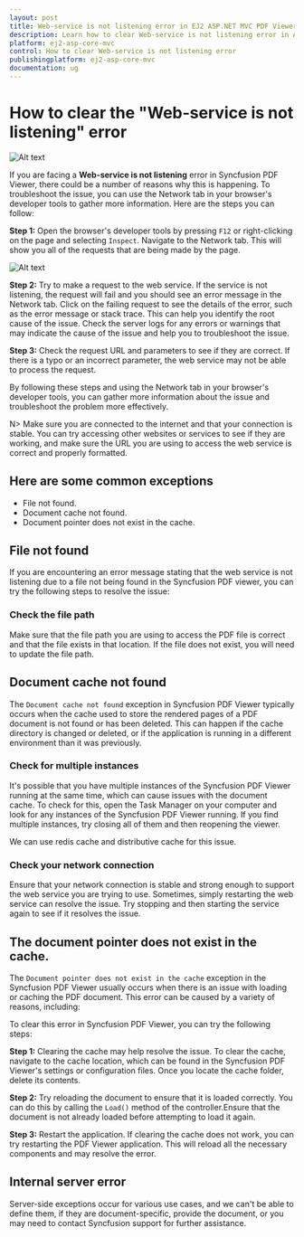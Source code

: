 ```yaml
---
layout: post
title: Web-service is not listening error in EJ2 ASP.NET MVC PDF Viewer | Syncfusion
description: Learn how to clear Web-service is not listening error in ASP.NET MVC PDF Viewer component of Syncfusion Essential JS 2 and more.
platform: ej2-asp-core-mvc
control: How to clear Web-service is not listening error
publishingplatform: ej2-asp-core-mvc
documentation: ug
---
```


# How to clear the "Web-service is not listening" error

![Alt text](./images/webservice.png)

If you are facing a **Web-service is not listening** error in Syncfusion PDF Viewer, there could be a number of reasons why this is happening. To troubleshoot the issue, you can use the Network tab in your browser's developer tools to gather more information. Here are the steps you can follow:

**Step 1:** Open the browser's developer tools by pressing `F12` or right-clicking on the page and selecting `Inspect`. Navigate to the Network tab. This will show you all of the requests that are being made by the page.

![Alt text](./images/networktab.png)

**Step 2:** Try to make a request to the web service. If the service is not listening, the request will fail and you should see an error message in the Network tab. Click on the failing request to see the details of the error, such as the error message or stack trace. This can help you identify the root cause of the issue. Check the server logs for any errors or warnings that may indicate the cause of the issue and help you to troubleshoot the issue.

**Step 3:** Check the request URL and parameters to see if they are correct. If there is a typo or an incorrect parameter, the web service may not be able to process the request.

By following these steps and using the Network tab in your browser's developer tools, you can gather more information about the issue and troubleshoot the problem more effectively.

N> Make sure you are connected to the internet and that your connection is stable. You can try accessing other websites or services to see if they are working, and make sure the URL you are using to access the web service is correct and properly formatted.

## Here are some common exceptions

* File not found.
* Document cache not found.
* Document pointer does not exist in the cache.

## File not found

If you are encountering an error message stating that the web service is not listening due to a file not being found in the Syncfusion PDF viewer, you can try the following steps to resolve the issue:

### Check the file path

Make sure that the file path you are using to access the PDF file is correct and that the file exists in that location. If the file does not exist, you will need to update the file path.

## Document cache not found

The `Document cache not found` exception in Syncfusion PDF Viewer typically occurs when the cache used to store the rendered pages of a PDF document is not found or has been deleted. This can happen if the cache directory is changed or deleted, or if the application is running in a different environment than it was previously.

### Check for multiple instances

It's possible that you have multiple instances of the Syncfusion PDF Viewer running at the same time, which can cause issues with the document cache. To check for this, open the Task Manager on your computer and look for any instances of the Syncfusion PDF Viewer running. If you find multiple instances, try closing all of them and then reopening the viewer.

We can use redis cache and distributive cache for this issue.

### Check your network connection

Ensure that your network connection is stable and strong enough to support the web service you are trying to use. Sometimes, simply restarting the web service can resolve the issue. Try stopping and then starting the service again to see if it resolves the issue.

## The document pointer does not exist in the cache.

The `Document pointer does not exist in the cache` exception in the Syncfusion PDF Viewer usually occurs when there is an issue with loading or caching the PDF document. This error can be caused by a variety of reasons, including:

To clear this error in Syncfusion PDF Viewer, you can try the following steps:

**Step 1:** Clearing the cache may help resolve the issue. To clear the cache, navigate to the cache location, which can be found in the Syncfusion PDF Viewer's settings or configuration files. Once you locate the cache folder, delete its contents.

**Step 2:** Try reloading the document to ensure that it is loaded correctly. You can do this by calling the `Load()` method of the controller.Ensure that the document is not already loaded before attempting to load it again.

**Step 3:** Restart the application. If clearing the cache does not work, you can try restarting the PDF Viewer application. This will reload all the necessary components and may resolve the error.

## Internal server error

Server-side exceptions occur for various use cases, and we can't be able to define them, if they are document-specific, provide the document, or you may need to contact Syncfusion support for further assistance.